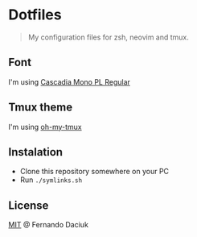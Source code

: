 # Dotfiles

> My configuration files for zsh, neovim and tmux.

## Font

I'm using [Cascadia Mono PL Regular](https://github.com/microsoft/cascadia-code)

## Tmux theme

I'm using [oh-my-tmux](https://github.com/gpakosz/.tmux)

## Instalation

- Clone this repository somewhere on your PC
- Run `./symlinks.sh`

## License

[MIT](https://github.com/fdaciuk/licenses/blob/master/MIT-LICENSE.md) @ Fernando Daciuk
